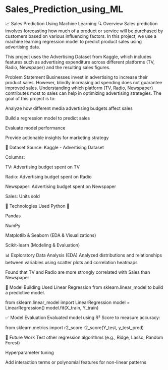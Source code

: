 # Sales_Prediction_using_ML
📈 Sales Prediction Using Machine Learning
🔍 Overview
Sales prediction involves forecasting how much of a product or service will be purchased by customers based on various influencing factors. In this project, we use a machine learning regression model to predict product sales using advertising data.

This project uses the Advertising Dataset from Kaggle, which includes features such as advertising expenditure across different platforms (TV, Radio, Newspaper) and the resulting sales figures.

Problem Statement
Businesses invest in advertising to increase their product sales. However, blindly increasing ad spending does not guarantee improved sales. Understanding which platform (TV, Radio, Newspaper) contributes most to sales can help in optimizing advertising strategies. The goal of this project is to:

Analyze how different media advertising budgets affect sales

Build a regression model to predict sales

Evaluate model performance

Provide actionable insights for marketing strategy


📂 Dataset
Source: Kaggle - Advertising Dataset

Columns:

TV: Advertising budget spent on TV

Radio: Advertising budget spent on Radio

Newspaper: Advertising budget spent on Newspaper

Sales: Units sold

🧰 Technologies Used
Python 🐍

Pandas

NumPy

Matplotlib & Seaborn (EDA & Visualizations)

Scikit-learn (Modeling & Evaluation)


📊 Exploratory Data Analysis (EDA)
Analyzed distributions and relationships between variables using scatter plots and correlation heatmaps

Found that TV and Radio are more strongly correlated with Sales than Newspaper

🧮 Model Building
Used Linear Regression from sklearn.linear_model to build a predictive model.

from sklearn.linear_model import LinearRegression
model = LinearRegression()
model.fit(X_train, Y_train)

✅ Model Evaluation
Evaluated model using R² Score to measure accuracy:

from sklearn.metrics import r2_score
r2_score(Y_test, y_test_pred)

🚀 Future Work
Test other regression algorithms (e.g., Ridge, Lasso, Random Forest)

Hyperparameter tuning

Add interaction terms or polynomial features for non-linear patterns
